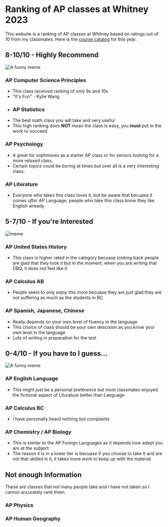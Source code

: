 # Ranking of AP classes at Whitney 2023
This website is a ranking of AP classes at Whitney based on ratings out of 10 from my classmates. Here is the [course catalog](https://4.files.edl.io/c55b/07/06/23/163948-12684ae2-ceb9-485d-aba6-57f14e48a8ae.pdf) for this year.
## 8-10/10 - Highly Recommend
![A funny meme](https://encrypted-tbn0.gstatic.com/images?q=tbn:ANd9GcQC5MpW1YSzkMuV9C5SjHqo2M9MLB7gccgXTfIyQA7CElpsRrucI772yk6Odrztx9IhoIQ&usqp=CAU)
### AP Computer Science Principles
- This class received ranking of only 9s and 10s
- "It's Fun" - Kylie Wang
- ### AP Statistics
- The best math class you will take and very useful
- This high ranking does **NOT** mean the class is easy, you **must** put in the work to succeed
### AP Psychology 
- A great for sophmores as a starter AP class or for seniors looking for a more relaxed class.
- Certain topics could be boring at times but over all is a very interesting class.
### AP Literature
- Everyone who takes this class loves it, but be aware that becuase it comes *after* AP Language, people who take this class know they like English already
## 5-7/10 - If you're Interested
![meme](https://i.imgur.com/9Zv4WMv.png)
### AP United States History
- This class is higher rated in the category becuase looking back people are glad that they took it but in the moment, when you are writing that DBQ, it does not feel like it
### AP Calculus AB
- People seem to only *enjoy* this more becuase they are just glad they are not suffering as much as the students in BC
### AP Spanish, Japanese, Chinese
- Really depends on your own level of fluency in the language
- This choice of class should be your own descision as you know your own level in the language
- Lots of writing in preparation for the test 
## 0-4/10 - If you have to I guess...
![A funny meme](https://i.imgflip.com/5qc4h8.jpg)
### AP English Language
- This might just be a personal preference but most classmates enjoyed the fictional aspect of Liturature better than Language
### AP Calculus BC
- I have personally heard nothing but complaints
### AP Chemistry / AP Biology
- This is similar to the AP Foreign Languages as it depends how adept you are at the subject
- The reason it is in a lower tier is becuase if you choose to take it and are not that skilled in it, it takes more work to keep up with the material
## Not enough Information
These are classes that not many people take and I have not taken so I cannot accurately rank them.
### AP Physics
### AP Human Geography


